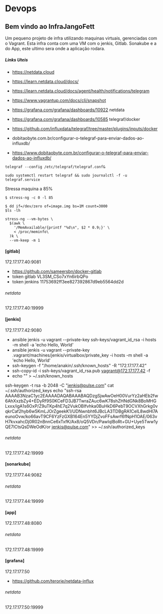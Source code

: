 # Devops 
## Bem vindo ao InfraJangoFett

Um pequeno projeto de infra utilizando maquinas virtuais, gerenciadas com o Vagrant.
Esta infra conta com uma VM com o jenkis, Gitlab. Sonakube e a do App, este ultimo sera onde a aplicação rodara. 

##### Links Uteis
* https://netdata.cloud
* https://learn.netdata.cloud/docs/
* https://learn.netdata.cloud/docs/agent/health/notifications/telegram

* https://www.vagrantup.com/docs/cli/snapshot

* https://grafana.com/grafana/dashboards/10922 netdata
* https://grafana.com/grafana/dashboards/10585 telegraf/docker


* https://github.com/influxdata/telegraf/tree/master/plugins/inputs/docker
* dobitaobyte.com.br/configurar-o-telegraf-para-enviar-dados-ao-influxdb/
* https://www.dobitaobyte.com.br/configurar-o-telegraf-para-enviar-dados-ao-influxdb/
````
telegraf --config /etc/telegraf/telegraf.conf&
````
````
sudo systemctl restart telegraf && sudo journalctl -f -u telegraf.service
````
Stressa maquina a 85%
````
$ stress-ng -c 0 -l 85
````
````
$ dd if=/dev/zero of=image.img bs=1M count=3000
$ls -lh
````
````
stress-ng --vm-bytes \
  $(awk \
    '/MemAvailable/{printf "%d\n", $2 * 0.9;}' \
    < /proc/meminfo\
  )k \
  --vm-keep -m 1
````

#### [gitlab]
172.17.177.40:9081 
* https://github.com/sameersbn/docker-gitlab
* token gitlab  VL3SM_CSo7xYn6irbQPo
* token  jenkins 11753692ff3ee827392867d9eb5564dd2d

###### netdata 
172.17.177.40:19999

#### [jenkis]
172.17.177.42:9080 

 * ansible jenkis -u vagrant --private-key  ssh-keys/vagrant_id_rsa -i hosts -m shell -a 'echo Hello, World'
 * ansible jenkis -u vagrant --private-key .vagrant/machines/jenkis/virtualbox/private_key  -i hosts -m shell -a 'echo Hello, World'
 * ssh-keygen -f "/home/anakin/.ssh/known_hosts" -R "172.17.177.42"
 * ssh-copy-id -i ssh-keys/vagrant_id_rsa.pub vagrant@172.17.177.42 -f 
 * echo "" > ~/.ssh/known_hosts

 ssh-keygen -t rsa -b 2048 -C "jenkis@pulse.com" 
 cat ~/.ssh/authorized_keys
echo "ssh-rsa AAAAB3NzaC1yc2EAAAADAQABAAABAQDzgSjwAwOeH00VurYz2aHEb2fw6AhXxzbZy4+EDyRf9S0KCeFD3JB7TwraZAuc6wK78shZHNdGNk8BoMHGLxxx/igA1s6OxP/Z9uTKp4hE7q2VukOBIfvhka0BuHkD6PebT9OCVXhGrkg0vqkrCaf2hyb6w5KmLJOrZgeekK1/UDNwnbht6JBcLA3TDBgRA1CelL8wdHl7AeunoOvw/ko66avT9CF6YzFzGXB164En5YYDjZvoFFsAwrf6fNpH1OAE/063vH7kvxahcDj0R02nBnnCe6xTxfK/Ax8/oQ5VDn/PawIqlBoRt+GU+Uye5Tww1yQE7lCtsQsDWeOdK/or jenkis@pulse.com" >> ~/.ssh/authorized_keys
###### netdata 
172.17.177.42:19999

#### [sonarkube]
172.17.177.44:9082 
###### netdata 
172.17.177.44:19999

#### [app]
172.17.177.48:8080
###### netdata 
172.17.177.48:19999

#### [grafana]
172.17.177.50
* https://github.com/terorie/netdata-influx

###### netdata 
172.17.177.50:19999
